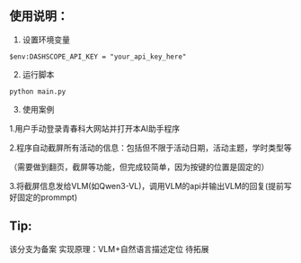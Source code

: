 ## 使用说明：
1. 设置环境变量
```
$env:DASHSCOPE_API_KEY = "your_api_key_here"
```

2. 运行脚本
```
python main.py
```

3. 使用案例

1.用户手动登录青春科大网站并打开本AI助手程序

2.程序自动截屏所有活动的信息：包括但不限于活动日期，活动主题，学时类型等

（需要做到翻页，截屏等功能，但完成较简单，因为按键的位置是固定的）

3.将截屏信息发给VLM(如Qwen3-VL)，调用VLM的api并输出VLM的回复(提前写好固定的prommpt)

## Tip:
该分支为备案
实现原理：VLM+自然语言描述定位
待拓展
